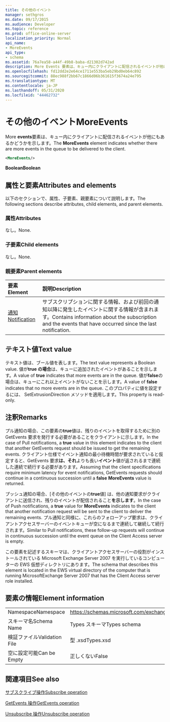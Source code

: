 ```yaml
---
title: その他のイベント
manager: sethgros
ms.date: 09/17/2015
ms.audience: Developer
ms.topic: reference
ms.prod: office-online-server
localization_priority: Normal
api_name:
- MoreEvents
api_type:
- schema
ms.assetid: 76a7ea58-a44f-49b8-baba-d21302d742ad
description: More Events 要素は、キュー内にクライアントに配信されるイベントが他にもあるかどうかを示します。
ms.openlocfilehash: fd12dd2e2e64ce1711e553ba5eb29bd0eb64c892
ms.sourcegitcommit: 88ec988f2bb67c1866d06b361615f3674a24e795
ms.translationtype: MT
ms.contentlocale: ja-JP
ms.lasthandoff: 05/31/2020
ms.locfileid: "44462732"
---
```

# <a name="moreevents"></a><span data-ttu-id="d4691-103">その他のイベント</span><span class="sxs-lookup"><span data-stu-id="d4691-103">MoreEvents</span></span>

<span data-ttu-id="d4691-104">More **events**要素は、キュー内にクライアントに配信されるイベントが他にもあるかどうかを示します。</span><span class="sxs-lookup"><span data-stu-id="d4691-104">The **MoreEvents** element indicates whether there are more events in the queue to be delivered to the client.</span></span> 
  
```xml
<MoreEvents/>
```

 <span data-ttu-id="d4691-105">**Boolean**</span><span class="sxs-lookup"><span data-stu-id="d4691-105">**Boolean**</span></span>
## <a name="attributes-and-elements"></a><span data-ttu-id="d4691-106">属性と要素</span><span class="sxs-lookup"><span data-stu-id="d4691-106">Attributes and elements</span></span>

<span data-ttu-id="d4691-107">以下のセクションで、属性、子要素、親要素について説明します。</span><span class="sxs-lookup"><span data-stu-id="d4691-107">The following sections describe attributes, child elements, and parent elements.</span></span>
  
### <a name="attributes"></a><span data-ttu-id="d4691-108">属性</span><span class="sxs-lookup"><span data-stu-id="d4691-108">Attributes</span></span>

<span data-ttu-id="d4691-109">なし。</span><span class="sxs-lookup"><span data-stu-id="d4691-109">None.</span></span>
  
### <a name="child-elements"></a><span data-ttu-id="d4691-110">子要素</span><span class="sxs-lookup"><span data-stu-id="d4691-110">Child elements</span></span>

<span data-ttu-id="d4691-111">なし。</span><span class="sxs-lookup"><span data-stu-id="d4691-111">None.</span></span>
  
### <a name="parent-elements"></a><span data-ttu-id="d4691-112">親要素</span><span class="sxs-lookup"><span data-stu-id="d4691-112">Parent elements</span></span>

|<span data-ttu-id="d4691-113">**要素**</span><span class="sxs-lookup"><span data-stu-id="d4691-113">**Element**</span></span>|<span data-ttu-id="d4691-114">**説明**</span><span class="sxs-lookup"><span data-stu-id="d4691-114">**Description**</span></span>|
|:-----|:-----|
|[<span data-ttu-id="d4691-115">通知</span><span class="sxs-lookup"><span data-stu-id="d4691-115">Notification</span></span>](notification-ex15websvcsotherref.md) <br/> |<span data-ttu-id="d4691-116">サブスクリプションに関する情報、および前回の通知以降に発生したイベントに関する情報が含まれます。</span><span class="sxs-lookup"><span data-stu-id="d4691-116">Contains information about the subscription and the events that have occurred since the last notification.</span></span>  <br/> |
   
## <a name="text-value"></a><span data-ttu-id="d4691-117">テキスト値</span><span class="sxs-lookup"><span data-stu-id="d4691-117">Text value</span></span>

<span data-ttu-id="d4691-118">テキスト値は、ブール値を表します。</span><span class="sxs-lookup"><span data-stu-id="d4691-118">The text value represents a Boolean value.</span></span> <span data-ttu-id="d4691-119">値が**true の場合**は、キューに追加されたイベントがあることを示します。</span><span class="sxs-lookup"><span data-stu-id="d4691-119">A value of **true** indicates that more events are in the queue.</span></span> <span data-ttu-id="d4691-120">値が**false**の場合は、キューにこれ以上イベントがないことを示します。</span><span class="sxs-lookup"><span data-stu-id="d4691-120">A value of **false** indicates that no more events are in the queue.</span></span> <span data-ttu-id="d4691-121">このプロパティに値を設定するには、 SetExtrusionDirection メソッドを適用します。</span><span class="sxs-lookup"><span data-stu-id="d4691-121">This property is read-only.</span></span> 
  
## <a name="remarks"></a><span data-ttu-id="d4691-122">注釈</span><span class="sxs-lookup"><span data-stu-id="d4691-122">Remarks</span></span>

<span data-ttu-id="d4691-123">プル通知の場合、この要素の**true**値は、残りのイベントを取得するために別の GetEvents 要求を発行する必要があることをクライアントに示します。</span><span class="sxs-lookup"><span data-stu-id="d4691-123">In the case of Pull notifications, a **true** value in this element indicates to the client that another GetEvents request should be issued to get the remaining events.</span></span> <span data-ttu-id="d4691-124">クライアント仕様でイベント通知の最小待機時間が要求されていると仮定すると、GetEvents 要求**は、それ**よりも長い**イベント**値が返されるまで連続した連続で続行する必要があります。</span><span class="sxs-lookup"><span data-stu-id="d4691-124">Assuming that the client specifications require minimum latency for event notifications, GetEvents requests should continue in a continuous succession until a **false** **MoreEvents** value is returned.</span></span> 
  
<span data-ttu-id="d4691-125">プッシュ通知の場合、[その他のイベントの**true**値] は、他の通知要求がクライアントに送信され、残りのイベントが配信されること**を示します**。</span><span class="sxs-lookup"><span data-stu-id="d4691-125">In the case of Push notifications, a **true** value for **MoreEvents** indicates to the client that another notification request will be sent to the client to deliver the remaining events.</span></span> <span data-ttu-id="d4691-126">プル通知と同様に、これらのフォローアップ要求は、クライアントアクセスサーバーのイベントキューが空になるまで連続して継続して続行されます。</span><span class="sxs-lookup"><span data-stu-id="d4691-126">Similar to Pull notifications, these follow-up requests will continue in continuous succession until the event queue on the Client Access server is empty.</span></span> 
  
<span data-ttu-id="d4691-127">この要素を記述するスキーマは、クライアントアクセスサーバーの役割がインストールされている Microsoft Exchange Server 2007 を実行しているコンピューターの EWS 仮想ディレクトリにあります。</span><span class="sxs-lookup"><span data-stu-id="d4691-127">The schema that describes this element is located in the EWS virtual directory of the computer that is running MicrosoftExchange Server 2007 that has the Client Access server role installed.</span></span>
  
## <a name="element-information"></a><span data-ttu-id="d4691-128">要素の情報</span><span class="sxs-lookup"><span data-stu-id="d4691-128">Element information</span></span>

|||
|:-----|:-----|
|<span data-ttu-id="d4691-129">Namespace</span><span class="sxs-lookup"><span data-stu-id="d4691-129">Namespace</span></span>  <br/> |https://schemas.microsoft.com/exchange/services/2006/types  <br/> |
|<span data-ttu-id="d4691-130">スキーマ名</span><span class="sxs-lookup"><span data-stu-id="d4691-130">Schema Name</span></span>  <br/> |<span data-ttu-id="d4691-131">Types スキーマ</span><span class="sxs-lookup"><span data-stu-id="d4691-131">Types schema</span></span>  <br/> |
|<span data-ttu-id="d4691-132">検証ファイル</span><span class="sxs-lookup"><span data-stu-id="d4691-132">Validation File</span></span>  <br/> |<span data-ttu-id="d4691-133">型 .xsd</span><span class="sxs-lookup"><span data-stu-id="d4691-133">Types.xsd</span></span>  <br/> |
|<span data-ttu-id="d4691-134">空に設定可能</span><span class="sxs-lookup"><span data-stu-id="d4691-134">Can be Empty</span></span>  <br/> |<span data-ttu-id="d4691-135">正しくない</span><span class="sxs-lookup"><span data-stu-id="d4691-135">False</span></span>  <br/> |
   
## <a name="see-also"></a><span data-ttu-id="d4691-136">関連項目</span><span class="sxs-lookup"><span data-stu-id="d4691-136">See also</span></span>



[<span data-ttu-id="d4691-137">サブスクライブ操作</span><span class="sxs-lookup"><span data-stu-id="d4691-137">Subscribe operation</span></span>](subscribe-operation.md)
  
[<span data-ttu-id="d4691-138">GetEvents 操作</span><span class="sxs-lookup"><span data-stu-id="d4691-138">GetEvents operation</span></span>](getevents-operation.md)
  
[<span data-ttu-id="d4691-139">Unsubscribe 操作</span><span class="sxs-lookup"><span data-stu-id="d4691-139">Unsubscribe operation</span></span>](unsubscribe-operation.md)

